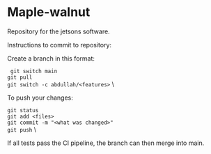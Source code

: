 # Maple-walnut

Repository for the jetsons software.

Instructions to commit to repository:

Create a branch in this format:

``` git switch main``` \
``` git pull ``` \
``` git switch -c abdullah/<features> ``` \

To push your changes:

```git status``` \
```git add <files>``` \
```git commit -m "<what was changed>"``` \
```git push``` \

If all tests pass the CI pipeline, the branch can then merge into main.
